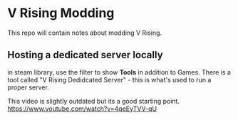 # V Rising Modding
This repo will contain notes about modding V Rising.

## Hosting a dedicated server locally

in steam library, use the filter to show **Tools** in addition to Games.
There is a tool called "V Rising Dedidcated Server" - this is what's used to run a proper server.

This video is slightly outdated but its a good starting point.
https://www.youtube.com/watch?v=4qeEyTVV-qU





